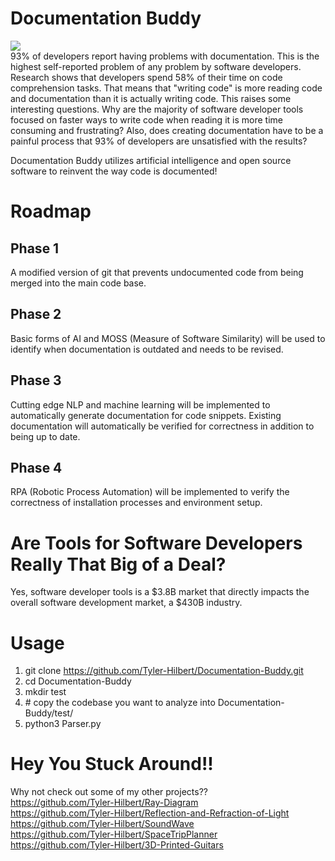 # Documentation Buddy  
[![](https://shields.io/endpoint?url=https://ossrank.com/shield/877)](https://ossrank.com/p/877)  
93% of developers report having problems with documentation. This is the highest self-reported problem of any problem by software developers. Research shows that developers spend 58% of their time on code comprehension tasks. That means that "writing code" is more reading code and documentation than it is actually writing code. This raises some interesting questions. Why are the majority of software developer tools focused on faster ways to write code when reading it is more time consuming and frustrating? Also, does creating documentation have to be a painful process that 93% of developers are unsatisfied with the results?    

Documentation Buddy utilizes artificial intelligence and open source software to reinvent the way code is documented!    

# Roadmap  
## Phase 1  
A modified version of git that prevents undocumented code from being merged into the main code base.  

## Phase 2  
Basic forms of AI and MOSS (Measure of Software Similarity) will be used to identify when documentation is outdated and needs to be revised.  

## Phase 3
Cutting edge NLP and machine learning will be implemented to automatically generate documentation for code snippets. Existing documentation will automatically be verified for correctness in addition to being up to date.  

## Phase 4  
RPA (Robotic Process Automation) will be implemented to verify the correctness of installation processes and environment setup.  

# Are Tools for Software Developers Really That Big of a Deal?  
Yes, software developer tools is a $3.8B market that directly impacts the overall software development market, a $430B industry.  

# Usage  
1) git clone https://github.com/Tyler-Hilbert/Documentation-Buddy.git  
2) cd Documentation-Buddy
3) mkdir test   
4) \# copy the codebase you want to analyze into Documentation-Buddy/test/  
5) python3 Parser.py  

# Hey You Stuck Around!!  
Why not check out some of my other projects??  
https://github.com/Tyler-Hilbert/Ray-Diagram  
https://github.com/Tyler-Hilbert/Reflection-and-Refraction-of-Light  
https://github.com/Tyler-Hilbert/SoundWave  
https://github.com/Tyler-Hilbert/SpaceTripPlanner  
https://github.com/Tyler-Hilbert/3D-Printed-Guitars  
